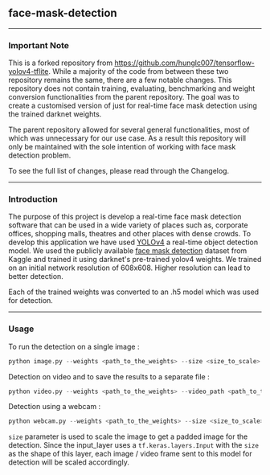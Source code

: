 ## face-mask-detection

------

### Important Note

This is a forked repository from https://github.com/hunglc007/tensorflow-yolov4-tflite. While a majority of the code from between these two repository remains the same, there are a few notable changes. This repository does not contain training, evaluating, benchmarking and weight conversion functionalities from the parent repository. The goal was to create a customised version of just for real-time face mask detection using the trained darknet weights.

The parent repository allowed for several general functionalities, most of which was unnecessary for our use case. As a result this repository will only be maintained with the sole intention of working with face mask detection problem.

To see the full list of changes, please read through the Changelog.

------

### Introduction

The purpose of this project is develop a real-time face mask detection software that can be used in a wide variety of places such as, corporate offices, shopping malls, theatres and other places with dense crowds. To develop this application we have used [YOLOv4](https://arxiv.org/abs/2004.10934) a real-time object detection model. We used the publicly available [face mask detection](https://www.kaggle.com/alexandralorenzo/maskdetection) dataset from Kaggle and trained it using darknet's pre-trained yolov4 weights. We trained on an initial network resolution of 608x608. Higher resolution can lead to better detection.

Each of the trained weights was converted to an .h5 model which was used for detection. 

------

### Usage

To run the detection on a single image :

``` python
python image.py --weights <path_to_the_weights> --size <size_to_scale> --image_path <path_to_image>
```

Detection on video and to save the results to a separate file :

``` python
python video.py --weights <path_to_the_weights> --video_path <path_to_the_video> --size <size_to_scale> --save_path <detected_video_save_path>
```

Detection using a webcam : 

``` python
python webcam.py --weights <path_to_the_weights> --size <size_to_scale> 
```

`size` parameter is used to scale the image to get a padded image for the detection. Since the input_layer uses a `tf.keras.layers.Input` with the `size ` as the shape of this layer, each image / video frame sent to this model for detection will be scaled accordingly.






























